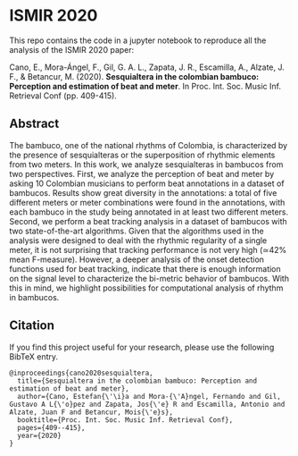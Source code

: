 # ISMIR 2020

This repo contains the code in a jupyter notebook to reproduce all the analysis of the ISMIR 2020 paper:

Cano, E., Mora-Ángel, F., Gil, G. A. L., Zapata, J. R., Escamilla, A., Alzate, J. F., & Betancur, M. (2020). 
**Sesquialtera in the colombian bambuco: Perception and estimation of beat and meter**. In Proc. Int. Soc. Music Inf. 
Retrieval Conf (pp. 409-415).

## Abstract
The bambuco, one of the national rhythms of Colombia, is characterized by the presence of sesquialteras or the 
superposition of rhythmic elements from two meters. In this work, we analyze sesquialteras in bambucos from two 
perspectives. First, we analyze the perception of beat and meter by asking 10 Colombian musicians to perform beat 
annotations in a dataset of bambucos. Results show great diversity in the annotations: a total of five different meters 
or meter combinations were found in the annotations, with each bambuco in the study being annotated in at least two 
different meters. Second, we perform a beat tracking analysis in a dataset of bambucos with two state-of-the-art 
algorithms. Given that the algorithms used in the analysis were designed to deal with the rhythmic regularity of a 
single meter, it is not surprising that tracking performance is not very high (≃42% mean F-measure). However, a deeper 
analysis of the onset detection functions used for beat tracking, indicate that there is enough information on the 
signal level to characterize the bi-metric behavior of bambucos. With this in mind, we highlight possibilities for 
computational analysis of rhythm in bambucos.


## Citation
If you find this project useful for your research, please use the following BibTeX entry.
```
@inproceedings{cano2020sesquialtera,
  title={Sesquialtera in the colombian bambuco: Perception and estimation of beat and meter},
  author={Cano, Estefan{\'\i}a and Mora-{\'A}ngel, Fernando and Gil, Gustavo A L{\'o}pez and Zapata, Jos{\'e} R and Escamilla, Antonio and Alzate, Juan F and Betancur, Mois{\'e}s},
  booktitle={Proc. Int. Soc. Music Inf. Retrieval Conf},
  pages={409--415},
  year={2020}
}
```
